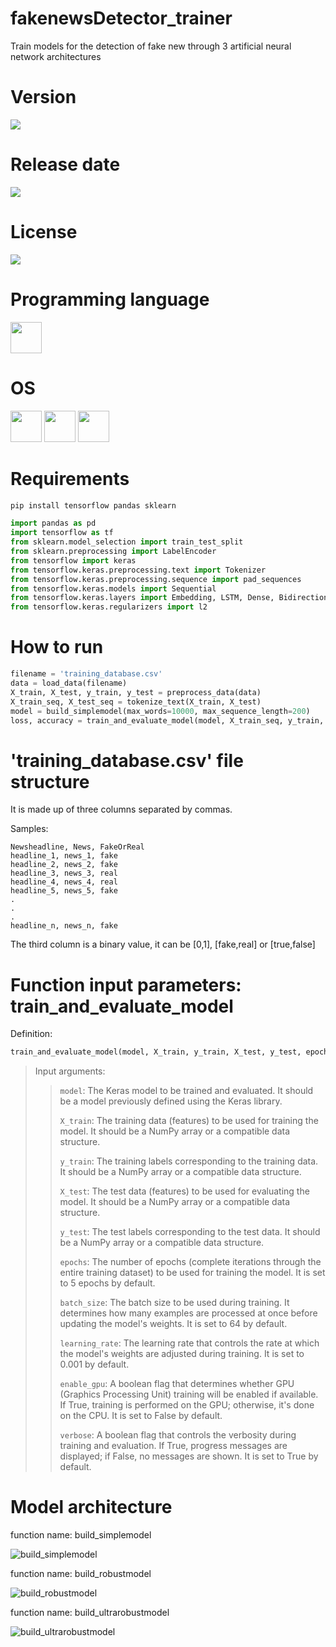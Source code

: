 # fakenewsDetector_trainer

Train models for the detection of fake new through 3 artificial neural network architectures

# Version

![](https://img.shields.io/badge/Version%3A-1.0-success)

# Release date

![](https://img.shields.io/badge/Release%20date-Jan%2C%206%2C%202023-9cf)

# License

![](https://img.shields.io/github/license/Ileriayo/markdown-badges?style=for-the-badge)

# Programming language

<img src="https://img.icons8.com/?size=512&id=13441&format=png" width="50"/>

# OS

<img src="https://img.icons8.com/?size=512&id=17842&format=png" width="50"/> <img src="https://img.icons8.com/?size=512&id=122959&format=png" width="50"/> <img src="https://img.icons8.com/?size=512&id=108792&format=png" width="50"/>

# Requirements

```bash
pip install tensorflow pandas sklearn
```

```python
import pandas as pd
import tensorflow as tf
from sklearn.model_selection import train_test_split
from sklearn.preprocessing import LabelEncoder
from tensorflow import keras
from tensorflow.keras.preprocessing.text import Tokenizer
from tensorflow.keras.preprocessing.sequence import pad_sequences
from tensorflow.keras.models import Sequential
from tensorflow.keras.layers import Embedding, LSTM, Dense, Bidirectional, Dropout, SpatialDropout1D, Reshape
from tensorflow.keras.regularizers import l2
```

# How to run

```python
filename = 'training_database.csv'
data = load_data(filename)
X_train, X_test, y_train, y_test = preprocess_data(data)
X_train_seq, X_test_seq = tokenize_text(X_train, X_test)
model = build_simplemodel(max_words=10000, max_sequence_length=200)
loss, accuracy = train_and_evaluate_model(model, X_train_seq, y_train, X_test_seq, y_test)
```

# 'training_database.csv' file structure

It is made up of three columns separated by commas.

Samples:
```csv
Newsheadline, News, FakeOrReal
headline_1, news_1, fake
headline_2, news_2, fake
headline_3, news_3, real
headline_4, news_4, real
headline_5, news_5, fake
.
.
.
headline_n, news_n, fake 
```
The third column is a binary value, it can be [0,1], [fake,real] or [true,false]

# Function input parameters: train_and_evaluate_model

Definition:
```python
train_and_evaluate_model(model, X_train, y_train, X_test, y_test, epochs=5, batch_size=64, learning_rate=0.001, enable_gpu=False, verbose=True)
```

> Input arguments:
>
>> `model`: The Keras model to be trained and evaluated. It should be a model previously defined using the Keras library.
>>
>> `X_train`: The training data (features) to be used for training the model. It should be a NumPy array or a compatible data structure.
>>
>> `y_train`: The training labels corresponding to the training data. It should be a NumPy array or a compatible data structure.
>>
>> `X_test`: The test data (features) to be used for evaluating the model. It should be a NumPy array or a compatible data structure.
>>
>> `y_test`: The test labels corresponding to the test data. It should be a NumPy array or a compatible data structure.
>>
>> `epochs`: The number of epochs (complete iterations through the entire training dataset) to be used for training the model. It is set to 5 epochs by default.
>>
>> `batch_size`: The batch size to be used during training. It determines how many examples are processed at once before updating the model's weights. It is set to 64 by default.
>>
>> `learning_rate`: The learning rate that controls the rate at which the model's weights are adjusted during training. It is set to 0.001 by default.
>>
>> `enable_gpu`: A boolean flag that determines whether GPU (Graphics Processing Unit) training will be enabled if available. If True, training is performed on the GPU; otherwise, it's done on the CPU. It is set to False by default.
>>
>> `verbose`: A boolean flag that controls the verbosity during training and evaluation. If True, progress messages are displayed; if False, no messages are shown. It is set to True by default.

# Model architecture

function name: build_simplemodel

![build_simplemodel](images/fake_or_real_news_simplemodel.png)

function name: build_robustmodel

![build_robustmodel](images/fake_or_real_news_robustmodel.png)

function name: build_ultrarobustmodel

![build_ultrarobustmodel](images/fake_or_real_news_ultrarobustmodel.png)

